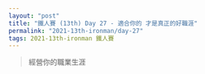 ```yaml
---
layout: "post"
title: "鐵人賽 (13th) Day 27 - 適合你的 才是真正的好職涯"
permalink: "2021-13th-ironman/day-27"
tags: 2021-13th-ironman 鐵人賽
---
```


> 經營你的職業生涯